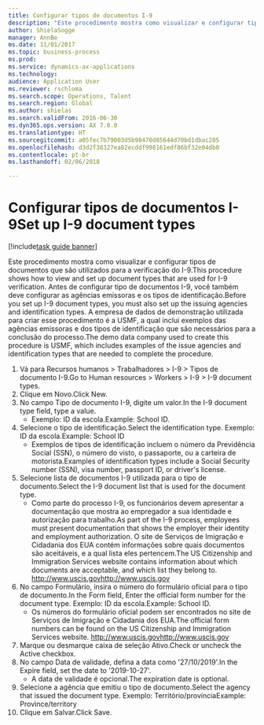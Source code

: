 ```yaml
--- 
title: Configurar tipos de documentos I-9
description: "Este procedimento mostra como visualizar e configurar tipos de documentos que são utilizados para a verificação do I-9."
author: ShielaSogge
manager: AnnBe
ms.date: 11/01/2017
ms.topic: business-process
ms.prod: 
ms.service: dynamics-ax-applications
ms.technology: 
audience: Application User
ms.reviewer: rschloma
ms.search.scope: Operations, Talent
ms.search.region: Global
ms.author: shielas
ms.search.validFrom: 2016-06-30
ms.dyn365.ops.version: AX 7.0.0
ms.translationtype: HT
ms.sourcegitcommit: a05fec7b79003d5b98470d85644d70bd1dbac285
ms.openlocfilehash: d3d2f38327ea82ecddf998161edf86bf32e04db0
ms.contentlocale: pt-br
ms.lasthandoff: 02/06/2018

---
```

# <a name="set-up-i-9-document-types"></a><span data-ttu-id="6b563-103">Configurar tipos de documentos I-9</span><span class="sxs-lookup"><span data-stu-id="6b563-103">Set up I-9 document types</span></span>

[!include[task guide banner](../../../includes/task-guide-banner.md)]

<span data-ttu-id="6b563-104">Este procedimento mostra como visualizar e configurar tipos de documentos que são utilizados para a verificação do I-9.</span><span class="sxs-lookup"><span data-stu-id="6b563-104">This procedure shows how to view and set up document types that are used for I-9 verification.</span></span> <span data-ttu-id="6b563-105">Antes de configurar tipo de documentos I-9, você também deve configurar as agências emissoras e os tipos de identificação.</span><span class="sxs-lookup"><span data-stu-id="6b563-105">Before you set up I-9 document types, you must also set up the issuing agencies and identification types.</span></span> <span data-ttu-id="6b563-106">A empresa de dados de demonstração utilizada para criar esse procedimento é a USMF, a qual inclui exemplos das agências emissoras e dos tipos de identificação que são necessários para a conclusão do processo.</span><span class="sxs-lookup"><span data-stu-id="6b563-106">The demo data company used to create this procedure is USMF, which includes examples of the issue agencies and identification types that are needed to complete the procedure.</span></span>

1. <span data-ttu-id="6b563-107">Vá para Recursos humanos > Trabalhadores > I-9 > Tipos de documento I-9.</span><span class="sxs-lookup"><span data-stu-id="6b563-107">Go to Human resources > Workers > I-9 > I-9 document types.</span></span>
2. <span data-ttu-id="6b563-108">Clique em Novo.</span><span class="sxs-lookup"><span data-stu-id="6b563-108">Click New.</span></span>
3. <span data-ttu-id="6b563-109">No campo Tipo de documento I-9, digite um valor.</span><span class="sxs-lookup"><span data-stu-id="6b563-109">In the I-9 document type field, type a value.</span></span>
    * <span data-ttu-id="6b563-110">Exemplo: ID da escola.</span><span class="sxs-lookup"><span data-stu-id="6b563-110">Example: School ID.</span></span>  
4. <span data-ttu-id="6b563-111">Selecione o tipo de identificação.</span><span class="sxs-lookup"><span data-stu-id="6b563-111">Select the identification type.</span></span>  <span data-ttu-id="6b563-112">Exemplo: ID da escola.</span><span class="sxs-lookup"><span data-stu-id="6b563-112">Example:  School ID</span></span>
    * <span data-ttu-id="6b563-113">Exemplos de tipos de identificação incluem o número da Previdência Social (SSN), o número do visto, o passaporte, ou a carteira de motorista.</span><span class="sxs-lookup"><span data-stu-id="6b563-113">Examples of identification types include a Social Security number (SSN), visa number, passport ID, or driver's license.</span></span>  
5. <span data-ttu-id="6b563-114">Selecione lista de documentos I-9 utilizada para o tipo de documento.</span><span class="sxs-lookup"><span data-stu-id="6b563-114">Select the I-9 document list that is used for the document type.</span></span>
    * <span data-ttu-id="6b563-115">Como parte do processo I-9, os funcionários devem apresentar a documentação que mostra ao empregador a sua identidade e autorização para trabalho.</span><span class="sxs-lookup"><span data-stu-id="6b563-115">As part of the I-9 process, employees must present documentation that shows the employer their identity and employment authorization.</span></span> <span data-ttu-id="6b563-116">O site de Serviços de Imigração e Cidadania dos EUA contém informações sobre quais documentos são aceitáveis, e a qual lista eles pertencem.</span><span class="sxs-lookup"><span data-stu-id="6b563-116">The US Citizenship and Immigration Services website contains information about which documents are acceptable, and which list they belong to.</span></span>  <span data-ttu-id="6b563-117">http://www.uscis.gov</span><span class="sxs-lookup"><span data-stu-id="6b563-117">http://www.uscis.gov</span></span>  
6. <span data-ttu-id="6b563-118">No campo Formulário, insira o número do formulário oficial para o tipo de documento.</span><span class="sxs-lookup"><span data-stu-id="6b563-118">In the Form field, Enter the official form number for the document type.</span></span> <span data-ttu-id="6b563-119">Exemplo: ID da escola.</span><span class="sxs-lookup"><span data-stu-id="6b563-119">Example: School ID.</span></span>
    * <span data-ttu-id="6b563-120">Os números do formulário oficial podem ser encontrados no site de Serviços de Imigração e Cidadania dos EUA.</span><span class="sxs-lookup"><span data-stu-id="6b563-120">The official form numbers can be found on the US Citizenship and Immigration Services website.</span></span>  <span data-ttu-id="6b563-121">http://www.uscis.gov</span><span class="sxs-lookup"><span data-stu-id="6b563-121">http://www.uscis.gov</span></span>  
7. <span data-ttu-id="6b563-122">Marque ou desmarque caixa de seleção Ativo.</span><span class="sxs-lookup"><span data-stu-id="6b563-122">Check or uncheck the Active checkbox.</span></span>
8. <span data-ttu-id="6b563-123">No campo Data de validade, defina a data como '27/10/2019'.</span><span class="sxs-lookup"><span data-stu-id="6b563-123">In the Expire field, set the date to '2019-10-27'.</span></span>
    * <span data-ttu-id="6b563-124">A data de validade é opcional.</span><span class="sxs-lookup"><span data-stu-id="6b563-124">The expiration date is optional.</span></span>  
9. <span data-ttu-id="6b563-125">Selecione a agência que emitiu o tipo de documento.</span><span class="sxs-lookup"><span data-stu-id="6b563-125">Select the agency that issued the document type.</span></span> <span data-ttu-id="6b563-126">Exemplo: Território/província</span><span class="sxs-lookup"><span data-stu-id="6b563-126">Example: Province/territory</span></span>
10. <span data-ttu-id="6b563-127">Clique em Salvar.</span><span class="sxs-lookup"><span data-stu-id="6b563-127">Click Save.</span></span>


